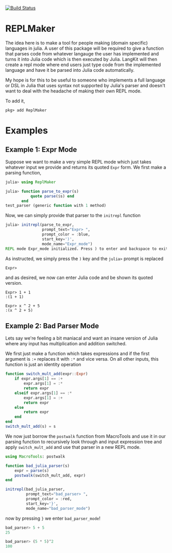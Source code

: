 [![Build Status](https://travis-ci.org/MasonProtter/ReplMaker.jl.svg?branch=master)](https://travis-ci.org/MasonProtter/ReplMaker.jl)

# REPLMaker
The idea here is to make a tool for people making (domain specific) languages in julia. 
A user of this package will be required to give a function that parses code from whatever langauge the user has 
implemented and turns it into Julia code which is then executed by Julia. LangKit will then create a repl mode where end users 
just type code from the implemented language and have it be parsed into Julia code automatically. 

My hope is for this to be useful to someone who implements a full language or DSL in Julia that uses syntax not supported by Julia's parser and doesn't want to deal with the headache of making their own REPL mode. 

To add it,
```
pkg> add ReplMaker
```

# Examples
## Example 1: Expr Mode
Suppose we want to make a very simple REPL mode which just takes whatever input we provide and returns its
quoted `Expr` form. We first make a parsing function,

```julia
julia> using ReplMaker

julia> function parse_to_expr(s)
           quote parse($s) end
       end
test_parser (generic function with 1 method)
```

Now, we can simply provide that parser to the `initrepl` function

```julia
julia> initrepl(parse_to_expr, 
                prompt_text="Expr> ",
                prompt_color = :blue, 
                start_key=')', 
                mode_name="Expr_mode")
REPL mode Expr_mode initialized. Press ) to enter and backspace to exit.
```

As instructed, we simply press the `)` key and the `julia>` prompt is replaced
```
Expr>  
```
and as desired, we now can enter Julia code and be shown its quoted version.
```
Expr> 1 + 1
:(1 + 1)

Expr> x ^ 2 + 5
:(x ^ 2 + 5)
```

## Example 2: Bad Parser Mode
Lets say we're feeling a bit maniacal and want an insane version of Julia where any input has multiplication and addition switched. 

We first just make a function which takes expressions and if the first argument is `:+` replaces it with `:*` and vice versa. On all other inputs, this function is just an identity operation
```julia
function switch_mult_add(expr::Expr)
    if expr.args[1] == :+
        expr.args[1] = :*
        return expr
    elseif expr.args[1] == :*
        expr.args[1] = :+
        return expr
    else
        return expr
    end
end
switch_mult_add(s) = s
```
We now just borrow the `postwalk` function from MacroTools and use it in our parsing function to recursively look through and input expression tree and apply `switch_mult_add` and use that parser in a new REPL mode.
```julia
using MacroTools: postwalk

function bad_julia_parser(s)
    expr = parse(s)
    postwalk(switch_mult_add, expr)
end

initrepl(bad_julia_parser, 
         prompt_text="bad_parser> ",
         prompt_color = :red, 
         start_key='}', 
         mode_name="bad_parser_mode")
```
now by pressing `}` we enter `bad_parser_mode`!
```julia
bad_parser> 5 + 5
25

bad_parser> (5 * 5)^2
100
```
